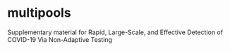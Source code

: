 # multipools
Supplementary material for Rapid, Large-Scale, and Effective Detection of COVID-19 Via Non-Adaptive Testing
